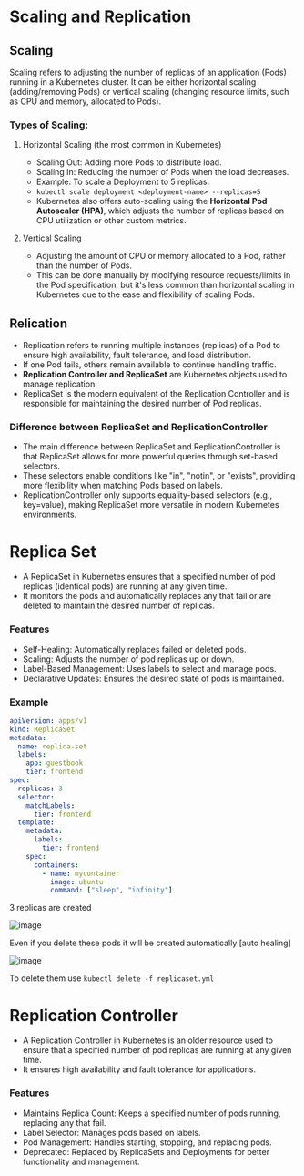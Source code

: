 # Scaling and Replication

## Scaling
Scaling refers to adjusting the number of replicas of an application (Pods) running in a Kubernetes cluster. It can be either horizontal scaling (adding/removing Pods) or vertical scaling (changing resource limits, such as CPU and memory, allocated to Pods).

### Types of Scaling:

1. Horizontal Scaling (the most common in Kubernetes)
   
   - Scaling Out: Adding more Pods to distribute load.
   - Scaling In: Reducing the number of Pods when the load decreases.
   - Example: To scale a Deployment to 5 replicas:
   - `kubectl scale deployment <deployment-name> --replicas=5`
   - Kubernetes also offers auto-scaling using the **Horizontal Pod Autoscaler (HPA)**, which adjusts the number of replicas based on CPU utilization or other custom metrics.

2. Vertical Scaling

   - Adjusting the amount of CPU or memory allocated to a Pod, rather than the number of Pods. 
   - This can be done manually by modifying resource requests/limits in the Pod specification, but it's less common than horizontal scaling in Kubernetes due to the ease and flexibility of scaling Pods.

## Relication

- Replication refers to running multiple instances (replicas) of a Pod to ensure high availability, fault tolerance, and load distribution. 
- If one Pod fails, others remain available to continue handling traffic.
- **Replication Controller and ReplicaSet** are Kubernetes objects used to manage replication:
- ReplicaSet is the modern equivalent of the Replication Controller and is responsible for maintaining the desired number of Pod replicas.

### Difference between ReplicaSet and ReplicationController

- The main difference between ReplicaSet and ReplicationController is that ReplicaSet allows for more powerful queries through set-based selectors.
- These selectors enable conditions like "in", "notin", or "exists", providing more flexibility when matching Pods based on labels.
- ReplicationController only supports equality-based selectors (e.g., key=value), making ReplicaSet more versatile in modern Kubernetes environments.

# Replica Set

- A ReplicaSet in Kubernetes ensures that a specified number of pod replicas (identical pods) are running at any given time. 
- It monitors the pods and automatically replaces any that fail or are deleted to maintain the desired number of replicas.

### Features

- Self-Healing: Automatically replaces failed or deleted pods.
- Scaling: Adjusts the number of pod replicas up or down.
- Label-Based Management: Uses labels to select and manage pods.
- Declarative Updates: Ensures the desired state of pods is maintained.

### Example

```yaml
apiVersion: apps/v1
kind: ReplicaSet
metadata:
  name: replica-set
  labels:
    app: guestbook
    tier: frontend
spec:
  replicas: 3
  selector:
    matchLabels:
      tier: frontend
  template:
    metadata:
      labels:
        tier: frontend
    spec:                       
      containers:                 
        - name: mycontainer       
          image: ubuntu
          command: ["sleep", "infinity"] 
```

3 replicas are created

![image](https://github.com/user-attachments/assets/1d07bc49-f4ba-4a71-a79f-bd5afaef2f8c)

Even if you delete these pods it will be created automatically [auto healing]

![image](https://github.com/user-attachments/assets/ef11886d-cdce-4c98-b3ba-78ece0d8178c)

To delete them use `kubectl delete -f replicaset.yml`

# Replication Controller

- A Replication Controller in Kubernetes is an older resource used to ensure that a specified number of pod replicas are running at any given time. 
- It ensures high availability and fault tolerance for applications.

### Features

- Maintains Replica Count: Keeps a specified number of pods running, replacing any that fail.
- Label Selector: Manages pods based on labels.
- Pod Management: Handles starting, stopping, and replacing pods.
- Deprecated: Replaced by ReplicaSets and Deployments for better functionality and management.
